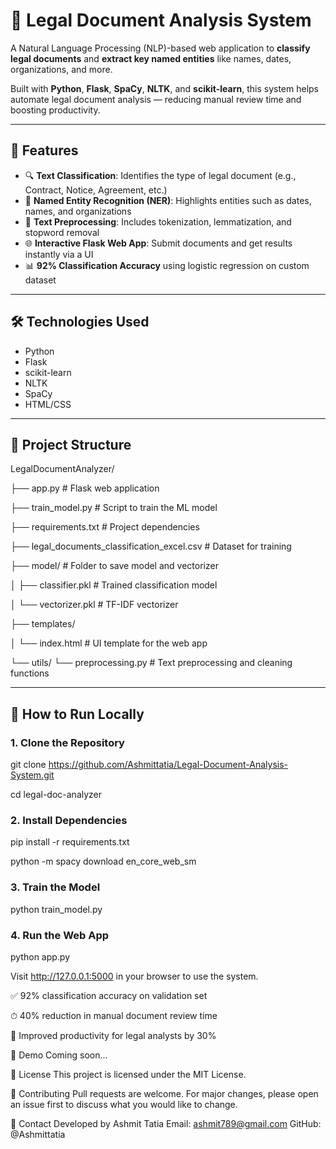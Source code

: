 # 🧠 Legal Document Analysis System

A Natural Language Processing (NLP)-based web application to **classify legal documents** and **extract key named entities** like names, dates, organizations, and more.

Built with **Python**, **Flask**, **SpaCy**, **NLTK**, and **scikit-learn**, this system helps automate legal document analysis — reducing manual review time and boosting productivity.

---

## 🚀 Features

- 🔍 **Text Classification**: Identifies the type of legal document (e.g., Contract, Notice, Agreement, etc.)
- 🧾 **Named Entity Recognition (NER)**: Highlights entities such as dates, names, and organizations
- 🧼 **Text Preprocessing**: Includes tokenization, lemmatization, and stopword removal
- 🌐 **Interactive Flask Web App**: Submit documents and get results instantly via a UI
- 📊 **92% Classification Accuracy** using logistic regression on custom dataset

---

## 🛠 Technologies Used

- Python
- Flask
- scikit-learn
- NLTK
- SpaCy
- HTML/CSS 

---

## 📂 Project Structure

LegalDocumentAnalyzer/

├── app.py                          # Flask web application

├── train_model.py                  # Script to train the ML model

├── requirements.txt                # Project dependencies

├── legal_documents_classification_excel.csv  # Dataset for training

├── model/                          # Folder to save model and vectorizer

│     ├── classifier.pkl              # Trained classification model

│     └── vectorizer.pkl              # TF-IDF vectorizer

├── templates/

│     └── index.html                  # UI template for the web app

└── utils/ 
        └── preprocessing.py            # Text preprocessing and cleaning functions

---

## 🧪 How to Run Locally

### 1. Clone the Repository

git clone https://github.com/Ashmittatia/Legal-Document-Analysis-System.git

cd legal-doc-analyzer

### 2. Install Dependencies

pip install -r requirements.txt

python -m spacy download en_core_web_sm

### 3. Train the Model

python train_model.py

### 4. Run the Web App

python app.py

Visit http://127.0.0.1:5000 in your browser to use the system.

✅ 92% classification accuracy on validation set

⏱ 40% reduction in manual document review time

💼 Improved productivity for legal analysts by 30%

📸 Demo
Coming soon...

📄 License
This project is licensed under the MIT License.

🤝 Contributing
Pull requests are welcome. For major changes, please open an issue first to discuss what you would like to change.

💬 Contact
Developed by Ashmit Tatia
Email: ashmit789@gmail.com
GitHub: @Ashmittatia
